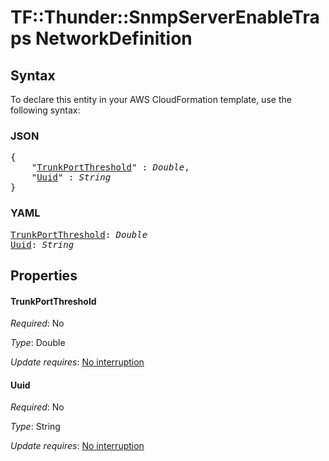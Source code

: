 # TF::Thunder::SnmpServerEnableTraps NetworkDefinition

## Syntax

To declare this entity in your AWS CloudFormation template, use the following syntax:

### JSON

<pre>
{
    "<a href="#trunkportthreshold" title="TrunkPortThreshold">TrunkPortThreshold</a>" : <i>Double</i>,
    "<a href="#uuid" title="Uuid">Uuid</a>" : <i>String</i>
}
</pre>

### YAML

<pre>
<a href="#trunkportthreshold" title="TrunkPortThreshold">TrunkPortThreshold</a>: <i>Double</i>
<a href="#uuid" title="Uuid">Uuid</a>: <i>String</i>
</pre>

## Properties

#### TrunkPortThreshold

_Required_: No

_Type_: Double

_Update requires_: [No interruption](https://docs.aws.amazon.com/AWSCloudFormation/latest/UserGuide/using-cfn-updating-stacks-update-behaviors.html#update-no-interrupt)

#### Uuid

_Required_: No

_Type_: String

_Update requires_: [No interruption](https://docs.aws.amazon.com/AWSCloudFormation/latest/UserGuide/using-cfn-updating-stacks-update-behaviors.html#update-no-interrupt)

